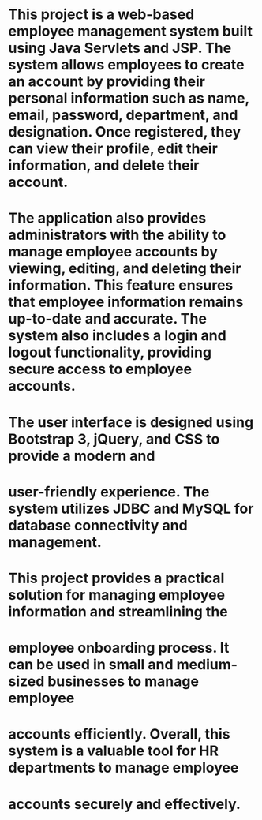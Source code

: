 
# This project is a web-based employee management system built using Java Servlets and JSP. The system allows employees to create an account by providing their personal information such as name, email, password, department, and designation. Once registered, they can view their profile, edit their information, and delete their account.


# The application also provides administrators with the ability to manage employee accounts by viewing, editing, and deleting their information. This feature ensures that employee information remains up-to-date and accurate. The system also includes a login and logout functionality, providing secure access to employee accounts.

# The user interface is designed using Bootstrap 3, jQuery, and CSS to provide a modern and 
# user-friendly experience. The system utilizes JDBC and MySQL for database connectivity and management.

# This project provides a practical solution for managing employee information and streamlining the 
# employee onboarding process. It can be used in small and medium-sized businesses to manage employee 
# accounts efficiently. Overall, this system is a valuable tool for HR departments to manage employee 
# accounts securely and effectively.